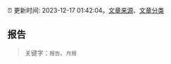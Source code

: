 :alarm_clock: 更新时间: 2023-12-17 01:42:04。[文章来源](/README.md)、[文章分类](/TAGS.md)

## 报告


> 关键字：`报告`、`月报`



